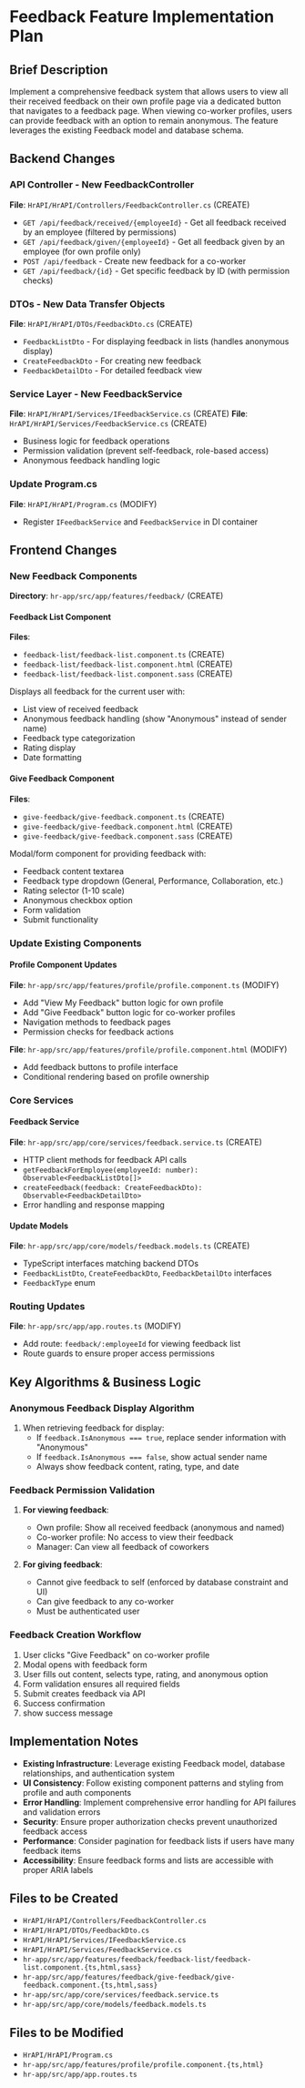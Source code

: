 # Feedback Feature Implementation Plan

## Brief Description
Implement a comprehensive feedback system that allows users to view all their received feedback on their own profile page via a dedicated button that navigates to a feedback page. When viewing co-worker profiles, users can provide feedback with an option to remain anonymous. The feature leverages the existing Feedback model and database schema.

## Backend Changes

### API Controller - New FeedbackController
**File**: `HrAPI/HrAPI/Controllers/FeedbackController.cs` (CREATE)
- `GET /api/feedback/received/{employeeId}` - Get all feedback received by an employee (filtered by permissions)
- `GET /api/feedback/given/{employeeId}` - Get all feedback given by an employee (for own profile only)
- `POST /api/feedback` - Create new feedback for a co-worker
- `GET /api/feedback/{id}` - Get specific feedback by ID (with permission checks)

### DTOs - New Data Transfer Objects
**File**: `HrAPI/HrAPI/DTOs/FeedbackDto.cs` (CREATE)
- `FeedbackListDto` - For displaying feedback in lists (handles anonymous display)
- `CreateFeedbackDto` - For creating new feedback
- `FeedbackDetailDto` - For detailed feedback view

### Service Layer - New FeedbackService
**File**: `HrAPI/HrAPI/Services/IFeedbackService.cs` (CREATE)
**File**: `HrAPI/HrAPI/Services/FeedbackService.cs` (CREATE)
- Business logic for feedback operations
- Permission validation (prevent self-feedback, role-based access)
- Anonymous feedback handling logic

### Update Program.cs
**File**: `HrAPI/HrAPI/Program.cs` (MODIFY)
- Register `IFeedbackService` and `FeedbackService` in DI container

## Frontend Changes

### New Feedback Components
**Directory**: `hr-app/src/app/features/feedback/` (CREATE)

#### Feedback List Component
**Files**: 
- `feedback-list/feedback-list.component.ts` (CREATE)
- `feedback-list/feedback-list.component.html` (CREATE) 
- `feedback-list/feedback-list.component.sass` (CREATE)

Displays all feedback for the current user with:
- List view of received feedback
- Anonymous feedback handling (show "Anonymous" instead of sender name)
- Feedback type categorization
- Rating display
- Date formatting

#### Give Feedback Component  
**Files**:
- `give-feedback/give-feedback.component.ts` (CREATE)
- `give-feedback/give-feedback.component.html` (CREATE)
- `give-feedback/give-feedback.component.sass` (CREATE)

Modal/form component for providing feedback with:
- Feedback content textarea
- Feedback type dropdown (General, Performance, Collaboration, etc.)
- Rating selector (1-10 scale)
- Anonymous checkbox option
- Form validation
- Submit functionality

### Update Existing Components

#### Profile Component Updates
**File**: `hr-app/src/app/features/profile/profile.component.ts` (MODIFY)
- Add "View My Feedback" button logic for own profile
- Add "Give Feedback" button logic for co-worker profiles
- Navigation methods to feedback pages
- Permission checks for feedback actions

**File**: `hr-app/src/app/features/profile/profile.component.html` (MODIFY)
- Add feedback buttons to profile interface
- Conditional rendering based on profile ownership

### Core Services

#### Feedback Service
**File**: `hr-app/src/app/core/services/feedback.service.ts` (CREATE)
- HTTP client methods for feedback API calls
- `getFeedbackForEmployee(employeeId: number): Observable<FeedbackListDto[]>`
- `createFeedback(feedback: CreateFeedbackDto): Observable<FeedbackDetailDto>`
- Error handling and response mapping

#### Update Models
**File**: `hr-app/src/app/core/models/feedback.models.ts` (CREATE)
- TypeScript interfaces matching backend DTOs
- `FeedbackListDto`, `CreateFeedbackDto`, `FeedbackDetailDto` interfaces
- `FeedbackType` enum

### Routing Updates
**File**: `hr-app/src/app/app.routes.ts` (MODIFY)
- Add route: `feedback/:employeeId` for viewing feedback list
- Route guards to ensure proper access permissions

## Key Algorithms & Business Logic

### Anonymous Feedback Display Algorithm
1. When retrieving feedback for display:
   - If `feedback.IsAnonymous === true`, replace sender information with "Anonymous"
   - If `feedback.IsAnonymous === false`, show actual sender name
   - Always show feedback content, rating, type, and date

### Feedback Permission Validation
1. **For viewing feedback**:
   - Own profile: Show all received feedback (anonymous and named)
   - Co-worker profile: No access to view their feedback
   - Manager: Can view all feedback of coworkers

2. **For giving feedback**:
   - Cannot give feedback to self (enforced by database constraint and UI)
   - Can give feedback to any co-worker
   - Must be authenticated user

### Feedback Creation Workflow
1. User clicks "Give Feedback" on co-worker profile
2. Modal opens with feedback form
3. User fills out content, selects type, rating, and anonymous option
4. Form validation ensures all required fields
5. Submit creates feedback via API
6. Success confirmation
7. show success message

## Implementation Notes

- **Existing Infrastructure**: Leverage existing Feedback model, database relationships, and authentication system
- **UI Consistency**: Follow existing component patterns and styling from profile and auth components
- **Error Handling**: Implement comprehensive error handling for API failures and validation errors
- **Security**: Ensure proper authorization checks prevent unauthorized feedback access
- **Performance**: Consider pagination for feedback lists if users have many feedback items
- **Accessibility**: Ensure feedback forms and lists are accessible with proper ARIA labels

## Files to be Created
- `HrAPI/HrAPI/Controllers/FeedbackController.cs`
- `HrAPI/HrAPI/DTOs/FeedbackDto.cs`
- `HrAPI/HrAPI/Services/IFeedbackService.cs`
- `HrAPI/HrAPI/Services/FeedbackService.cs`
- `hr-app/src/app/features/feedback/feedback-list/feedback-list.component.{ts,html,sass}`
- `hr-app/src/app/features/feedback/give-feedback/give-feedback.component.{ts,html,sass}`
- `hr-app/src/app/core/services/feedback.service.ts`
- `hr-app/src/app/core/models/feedback.models.ts`

## Files to be Modified
- `HrAPI/HrAPI/Program.cs`
- `hr-app/src/app/features/profile/profile.component.{ts,html}`
- `hr-app/src/app/app.routes.ts`
